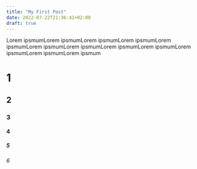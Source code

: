 ```yaml
---
title: "My First Post"
date: 2022-07-22T21:36:41+02:00
draft: true
---
```


Lorem ipsmumLorem ipsmumLorem ipsmumLorem ipsmumLorem ipsmumLorem ipsmumLorem ipsmumLorem ipsmumLorem ipsmumLorem ipsmumLorem ipsmumLorem ipsmum

# 1
## 2
### 3
#### 4
##### 5
###### 6
